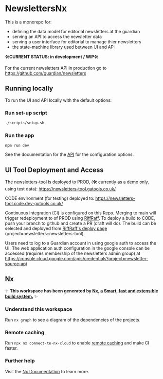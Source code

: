 # NewslettersNx

This is a monorepo for:

-   defining the data model for editorial newsletters at the guardian
-   serving an API to access the newsletter data
-   serving a user interface for editorial to manage thier newsletters
-   the state-machine library used between UI and API

🛠**CURRENT STATUS: in development / WIP**🛠

For the current newsletters API in production go to https://github.com/guardian/newsletters

## Running locally

To run the UI and API locally with the default options:

### Run set-up script

```bash
./scripts/setup.sh
```

### Run the app

`npm run dev`

See the documentation for the [API](apps/newsletters-api/README.md) for the configuration options.

## UI Tool Deployment and Access

The newsletters-tool is deployed to PROD, (🛠 currently as a demo only, using test data):
https://newsletters-tool.gutools.co.uk/

CODE environment (for testing) deployed to:
https://newsletters-tool.code.dev-gutools.co.uk/

Continuous Integration (CI) is configured on this Repo. Merging to main will trigger redeployment to of PROD using [RiffRaff](https://riffraff.gutools.co.uk/). To deploy a build to CODE, push your branch to github and create a PR (draft will do). The build can be selected and deployed from [RiffRaff's deploy page](https://riffraff.gutools.co.uk/deployment/request) (project=newsletters::newsletters-tool).

Users need to log to a Guardian account in using google auth to access the UI. The web application auth configuration in the google console can be accessed (requires membership of the newsletters admin group) at
https://console.cloud.google.com/apis/credentials?project=newsletter-source-api

## Nx

✨ **This workspace has been generated by [Nx, a Smart, fast and extensible build system.](https://nx.dev)** ✨

### Understand this workspace

Run `nx graph` to see a diagram of the dependencies of the projects.

### Remote caching

Run `npx nx connect-to-nx-cloud` to enable [remote caching](https://nx.app) and make CI faster.

### Further help

Visit the [Nx Documentation](https://nx.dev) to learn more.
